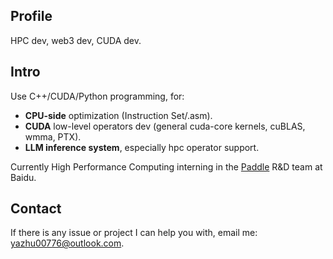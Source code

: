 ## Profile
HPC dev, web3 dev, CUDA dev.

## Intro
Use C++/CUDA/Python programming, for:

+ **CPU-side** optimization (Instruction Set/.asm).
+ **CUDA** low-level operators dev (general cuda-core kernels, cuBLAS, wmma, PTX).
+ **LLM inference system**, especially hpc operator support.

Currently High Performance Computing interning in the [Paddle](https://www.paddlepaddle.org.cn/) R&D team at Baidu.

## Contact

If there is any issue or project I can help you with, email me: yazhu00776@outlook.com.
